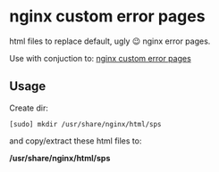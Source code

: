 # nginx custom error pages
html files to replace default, ugly 😉 nginx error pages.

Use with conjuction to: [nginx custom error pages](https://github.com/myspsolution/nginx-custom-snippets/blob/main/custom-error-pages.conf)

## Usage

Create dir:

`[sudo] mkdir /usr/share/nginx/html/sps` 

and copy/extract these html files to:

**/usr/share/nginx/html/sps**


